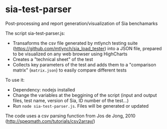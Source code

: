 # sia-test-parser
Post-processing and report generation/visualization of Sia benchamarks

The script sia-test-parser.js:
* Transaforms the csv file generated by mtlynch testing suite (https://github.com/mtlynch/sia_load_tester) into a JSON file, prepared to be visualized on any web browser using HighCharts
* Creates a "technical sheet" of the test
* Collects key parameters of the test and adds them to a "comparison matrix" (`matrix.json`) to easily compare different tests

To use it:
* Dependency: nodejs installed
* Change the variables at the beggining of the script (input and output files, test name, version of Sia, ID number of the test...)
* Run `node sia-test-parser.js`. Files will be generated or updated

The code uses a csv parsing function from Jos de Jong, 2010 (http://speqmath.com/tutorials/csv2array/)
